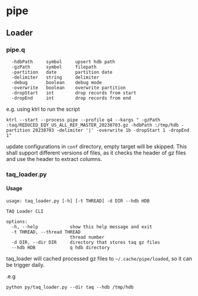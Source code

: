 # pipe

## Loader

### pipe.q

```
  -hdbPath     symbol     upsert hdb path
  -gzPath      symbol     filepath
  -partition   date       partition date
  -delimiter   string     delimiter
  -debug       boolean    debug mode
  -overwrite   boolean    overwrite partition
  -dropStart   int        drop records from start
  -dropEnd     int        drop records from end
```

e.g. using ktrl to run the script

```
ktrl --start --process pipe --profile q4 --kargs " -gzPath :taq/REDUCED_EQY_US_ALL_REF_MASTER_20230703.gz -hdbPath :/tmp/hdb -partition 20230703 -delimiter '|' -overwrite 1b -dropStart 1 -dropEnd 1"
```

update configurations in `conf` directory, empty target will be skipped. This shall support different versions of files, as it checks the header of gz files and use the header to extract columns.

### taq_loader.py

#### Usage

```
usage: taq_loader.py [-h] [-t THREAD] -d DIR --hdb HDB

TAQ Loader CLI

options:
  -h, --help            show this help message and exit
  -t THREAD, --thread THREAD
                        thread number
  -d DIR, --dir DIR     directory that stores taq gz files
  --hdb HDB             q hdb directory
```

taq_loader will cached processed gz files to `~/.cache/pipe/loaded`, so it can be trigger daily.

.e.g

```
python py/taq_loader.py --dir taq --hdb /tmp/hdb
```
